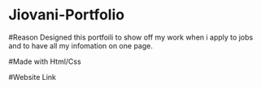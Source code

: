 # Jiovani-Portfolio

#Reason
Designed this portfoili to show off my work when i apply to jobs and to have all my infomation on one page.

#Made with 
Html/Css

#Website Link 
